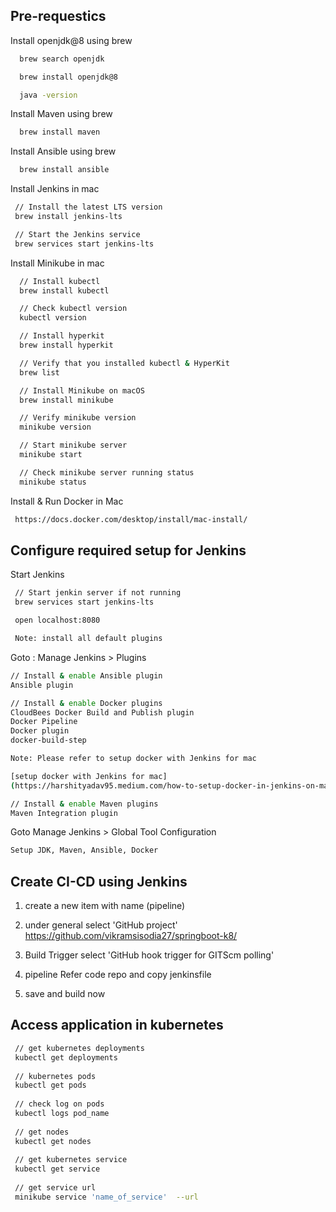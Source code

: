 
## Pre-requestics

Install openjdk@8 using brew


```bash
  brew search openjdk 

  brew install openjdk@8

  java -version
```

Install Maven using brew


```bash
  brew install maven
```
Install Ansible using brew


```bash
  brew install ansible
```

Install Jenkins in mac
```bash
 // Install the latest LTS version
 brew install jenkins-lts

 // Start the Jenkins service
 brew services start jenkins-lts
```

Install Minikube in mac

```bash
  // Install kubectl
  brew install kubectl

  // Check kubectl version
  kubectl version

  // Install hyperkit
  brew install hyperkit

  // Verify that you installed kubectl & HyperKit
  brew list

  // Install Minikube on macOS
  brew install minikube

  // Verify minikube version
  minikube version

  // Start minikube server
  minikube start

  // Check minikube server running status
  minikube status
```

Install & Run Docker in Mac

```bash
 https://docs.docker.com/desktop/install/mac-install/
```

## Configure required setup for Jenkins

Start Jenkins
```bash
 // Start jenkin server if not running
 brew services start jenkins-lts  

 open localhost:8080 

 Note: install all default plugins

```
Goto : Manage Jenkins > Plugins

```bash
// Install & enable Ansible plugin
Ansible plugin 
```



```bash
// Install & enable Docker plugins
CloudBees Docker Build and Publish plugin
Docker Pipeline
Docker plugin 
docker-build-step

Note: Please refer to setup docker with Jenkins for mac

[setup docker with Jenkins for mac]
(https://harshityadav95.medium.com/how-to-setup-docker-in-jenkins-on-mac-c45fe02f91c5/)
```

```bash
// Install & enable Maven plugins
Maven Integration plugin
```
Goto Manage Jenkins > Global Tool Configuration
```bash
Setup JDK, Maven, Ansible, Docker

```

## Create CI-CD using Jenkins

1. create a new item with name (pipeline)

2. under general
select 'GitHub project'
https://github.com/vikramsisodia27/springboot-k8/

3. Build Trigger
select 'GitHub hook trigger for GITScm polling'

4. pipeline
Refer code repo and copy jenkinsfile 

5. save and build now

## Access application in kubernetes

```bash
 // get kubernetes deployments
 kubectl get deployments
 
 // kubernetes pods
 kubectl get pods
 
 // check log on pods
 kubectl logs pod_name
 
 // get nodes
 kubectl get nodes
 
 // get kubernetes service
 kubectl get service
 
 // get service url 
 minikube service 'name_of_service'  --url

 
 
```
